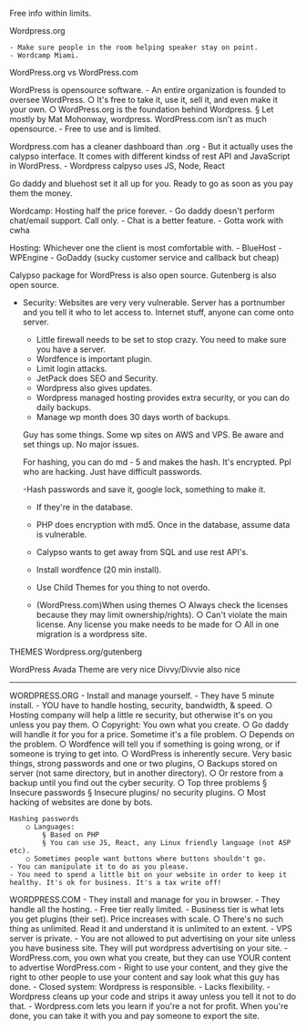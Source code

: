 Free info within limits.

Wordpress.org

	- Make sure people in the room helping speaker stay on point.
	- Wordcamp Miami.


WordPress.org vs WordPress.com



WordPress is opensource software.
	- An entire organization is founded to oversee WordPress.
		○ It's free to take it, use it, sell it, and even make it your own.
		○ WordPress.org is the foundation behind Wordpress. 
			§ Let mostly by Mat Mohonway, wordpress.
WordPress.com isn't as much opensource.
	- Free to use and is limited.


Wordpress.com has a cleaner dashboard than .org
	- But it actually uses the calypso interface. It comes with different kindss of rest API and JavaScript in WordPress.
	- Wordpress calpyso uses JS, Node, React


Go daddy and bluehost set it all up for you. Ready to go as soon as you pay them the money.

Wordcamp: Hosting half the price forever.
	- Go daddy doesn't perform chat/email support. Call only.
	- Chat is a better feature.
	- Gotta work with cwha


Hosting:
Whichever one the client is most comfortable with.
	- BlueHost
	- WPEngine
	- GoDaddy (sucky customer service and callback but cheap)


Calypso package for WordPress is also open source.
Gutenberg is also open source.


- Security: Websites are very very vulnerable. Server has a portnumber and you tell it who to let access to. Internet stuff, anyone can come onto server.
	- Little firewall needs to be set to stop crazy. You need to make sure you have a server.
	- Wordfence is important plugin.
	- Limit login attacks.
	- JetPack does SEO and Security.
	- Wordpress also gives updates.
	- Wordpress managed hosting provides extra security, or you can do daily backups.
	- Manage wp  month does 30 days worth of backups.

	Guy has some things. Some wp sites on AWS and VPS. Be aware and set things up. No major issues.
	
	
	For hashing, you can do md - 5 and makes the hash. It's encrypted. Ppl who are hacking. Just have difficult passwords.
	
	-Hash passwords and save it, google lock, something to make it.
	
	- If they're in the database.
	- PHP does encryption with md5. Once in the database, assume data is vulnerable.

	- Calypso wants to get away from SQL and use rest API's.
	- Install wordfence (20 min install).
	- Use Child Themes for you thing to not overdo.
	- (WordPress.com)When using themes
		○ Always check the licenses because they may limit ownership/rights).
		○ Can't violate the main license. Any license you make needs to be made for 
		○ All in one migration is a wordpress site.


THEMES
Wordpress.org/gutenberg


WordPress 
Avada Theme are very nice
Divvy/Divvie also nice


	
-------------------------------------------------------------
WORDPRESS.ORG
	- Install and manage yourself.
	- They have 5 minute install.
	- YOU have to handle hosting, security, bandwidth, & speed.
		○ Hosting company will help a little re security, but otherwise it's on you unless you pay them.
		○ Copyright: You own what you create.
		○ Go daddy will handle it for you for a price. Sometime it's a file problem.
		○ Depends on the problem.
		○ Wordfence will tell you if something is going wrong, or if someone is trying to get into.
		○ WordPress is inherently secure. Very basic things, strong passwords and one or two plugins, 
		○ Backups stored on server (not same directory, but in another directory).
		○ Or restore from a backup until you find out the cyber security.
		○ Top three problems
			§ Insecure passwords
			§ Insecure plugins/ no security plugins.
		○ Most hacking of websites are done by bots. 
	
	Hashing passwords
		○ Languages:
			§ Based on PHP
			§ You can use JS, React, any Linux friendly language (not ASP etc).
		○ Sometimes people want buttons where buttons shouldn't go.
	- You can manipulate it to do as you please.
	- You need to spend a little bit on your website in order to keep it healthy. It's ok for business. It's a tax write off!
	
		


WORDPRESS.COM
	- They install and manage for you in browser.
	- They handle all the hosting.
	- Free tier really limited.
	- Business tier is what lets you get plugins (their set). Price increases with scale.
		○ There's no such thing as unlimited. Read it and understand it is unlimited to an extent.
	- VPS server is private.
	- You are not allowed to put advertising on your site unless you have business site. They will put wordpress advertising on your site.
	- WordPress.com, you own what you create, but they can use YOUR content to advertise WordPress.com
	- Right to use your content, and they give the right to other people to use your content and say look what this guy has done. 
	- Closed system: Wordpress is responsible.
	- Lacks flexibility.
	- Wordpress cleans up your code and strips it away unless you tell it not to do that.
	- Wordpress.com lets you learn if you're a not for profit. When you're done, you can take it with you and pay someone to export the site.

